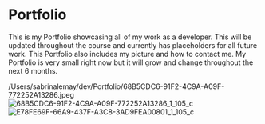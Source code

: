 # Portfolio
This is my Portfolio showcasing all of my work as a developer. This will be updated throughout the course and currently has placeholders for all future work. 
This Portfolio also includes my picture and how to contact me.
My Portfolio is very small right now but it will grow and change throughout the next 6 months.

/Users/sabrinalemay/dev/Portfolio/68B5CDC6-91F2-4C9A-A09F-772252A13286.jpeg
![68B5CDC6-91F2-4C9A-A09F-772252A13286_1_105_c](https://user-images.githubusercontent.com/103804456/168486611-b4798140-2686-414d-b2a3-4943568ad562.jpeg)
![E78FE69F-66A9-437F-A3C8-3AD9FEA00801_1_105_c](https://user-images.githubusercontent.com/103804456/168486613-b7dc770d-2cc6-4b9d-b6ac-05175f6ec787.jpeg)
